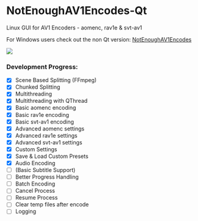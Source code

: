 # NotEnoughAV1Encodes-Qt
Linux GUI for AV1 Encoders - aomenc, rav1e & svt-av1

For Windows users check out the non Qt version: [NotEnoughAV1Encodes](https://github.com/Alkl58/NotEnoughAV1Encodes)

![](https://i.imgur.com/vAavhsE.png)

### Development Progress:
- [X] Scene Based Splitting (FFmpeg)
- [X] Chunked Splitting
- [X] Multithreading
- [X] Multithreading with QThread
- [X] Basic aomenc encoding
- [X] Basic rav1e encoding
- [X] Basic svt-av1 encoding
- [X] Advanced aomenc settings
- [X] Advanced rav1e settings
- [X] Advanced svt-av1 settings
- [X] Custom Settings
- [X] Save & Load Custom Presets
- [X] Audio Encoding
- [ ] (Basic Subtitle Support)
- [ ] Better Progress Handling
- [ ] Batch Encoding
- [ ] Cancel Process
- [ ] Resume Process
- [ ] Clear temp files after encode
- [ ] Logging
